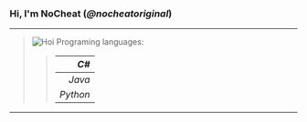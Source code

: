 ### Hi, I'm __NoCheat__ (_@nocheatoriginal_)

---

> ![](https://abload.de/img/macpfpdyko4.png "Hoi")
> Programing languages: 
>> |     _C#_ |
>> |---------:|
>> |   _Java_ |
>> | _Python_ |
---

[comment]: < ![](https://abload.de/img/rikka_fullbody_pfp82ji6.png "Rikka Takanashi! Das wahre Auge des bösen Königs!") >
[comment]: < ![](https://abload.de/img/__profilbild__s2j47.jpeg "Hi!") >
